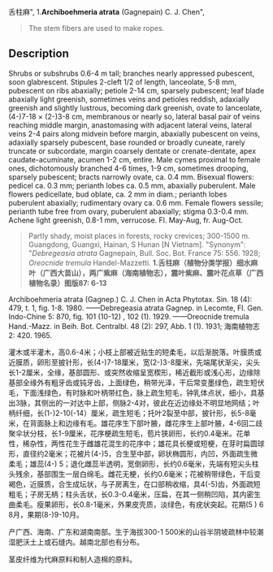 舌柱麻",
1.**Archiboehmeria atrata** (Gagnepain) C. J. Chen",

> The stem fibers are used to make ropes.

## Description
Shrubs or subshrubs 0.6-4 m tall; branches nearly appressed pubescent, soon glabrescent. Stipules 2-cleft 1/2 of length, lanceolate, 5-8 mm, pubescent on ribs abaxially; petiole 2-14 cm, sparsely pubescent; leaf blade abaxially light greenish, sometimes veins and petioles reddish, adaxially greenish and slightly lustrous, becoming dark greenish, ovate to lanceolate, (4-)7-18 × (2-)3-8 cm, membranous or nearly so, lateral basal pair of veins reaching middle margin, anastomasing with adjacent lateral veins, lateral veins 2-4 pairs along midvein before margin, abaxially pubescent on veins, adaxially sparsely pubescent, base rounded or broadly cuneate, rarely truncate or subcordate, margin coarsely dentate or crenate-dentate, apex caudate-acuminate, acumen 1-2 cm, entire. Male cymes proximal to female ones, dichotomously branched 4-6 times, 1-9 cm, sometimes drooping, sparsely pubescent; bracts narrowly ovate, ca. 0.4 mm. Bisexual flowers: pedicel ca. 0.3 mm; perianth lobes ca. 0.5 mm, abaxially puberulent. Male flowers pedicellate, bud oblate, ca. 2 mm in diam.; perianth lobes puberulent abaxially; rudimentary ovary ca. 0.6 mm. Female flowers sessile; perianth tube free from ovary, puberulent abaxially; stigma 0.3-0.4 mm. Achene light greenish, 0.8-1 mm, verrucose. Fl. May-Aug, fr. Aug-Oct.

> Partly shady, moist places in forests, rocky crevices; 300-1500 m. Guangdong, Guangxi, Hainan, S Hunan [N Vietnam].
  "Synonym": "*Debregeasia* *atrata* Gagnepain, Bull. Soc. Bot. France 75: 556. 1928; *Oreocnide* *tremula* Handel-Mazzetti.
**1.舌柱麻（植物分类学报）细水麻叶（广西大苗山），两广紫麻（海南植物志），震叶紫麻、震叶花点草（广西植物名录）图版87: 6-13**

Archiboehmeria atrata (Gagnep.) C. J. Chen in Acta Phytotax. Sin. 18 (4): 479, t. 1, fig. 1-8. 1980. ——Debregeasia atrata Gagnep. in Lecomte, Fl. Gen. Indo-Chine 5: 870, fig. 101 (10-12) , 102 (1). 1929. ——Oreocnide tremula Hand.-Mazz. in Beih. Bot. Centralbl. 48 (2): 297, Abb. 1 (1). 1931; 海南植物志2: 420. 1965.

灌木或半灌木，高0.6-4米；小枝上部被近贴生的短柔毛，以后渐脱落。叶膜质或近膜质，卵形至披针形，长(4-)7-18厘米，宽(2-)3-8厘米，先端尾状渐尖，尖头长1-2厘米，全缘，基部圆形、或突然收缩呈宽楔形，稀近截形或浅心形，边缘除基部全缘外有粗牙齿或钝牙齿，上面绿色，稍带光泽，干后常变墨绿色，疏生短伏毛，下面浅绿色，有时脉和叶柄带红色，脉上疏生短毛，钟乳体点状，细小，具基出3脉，其侧出的一对达中上部，侧脉2-4对，彼此在近边缘处不明显地网结；叶柄纤细，长(1-)2-10(-14）厘米，疏生短毛；托叶2裂至中部，披针形，长5-8毫米，在背面脉上和边缘有毛。雄花序生下部叶腋，雌花序生上部叶腋，4-6回二歧聚伞状分枝，长1-9厘米，花序梗疏生短毛，苞片狭卵形，长约0.4毫米。花单性，稀杂性，两性花生于雌雄花混生的花序中；雄花具长梗或短梗，在芽时扁圆球形，直径约2毫米；花被片(4-)5，合生至中部，卵状椭圆形，内凹，外面疏生微柔毛；雄蕊(4-) 5；退化雌蕊半透明，宽倒卵形，长约0.6毫米，先端有短尖头柱头残余，基部围生一层白绵毛。雌花无梗，长约0.6毫米；花被稍带绿色，干后变褐色，近膜质，合生成坛状，与子房离生，在口部稍收缩，具4(-5)齿，外面疏短粗毛；子房无柄；柱头舌状，长0.3-0.4毫米，压扁，在其一侧稍凹陷，其内密生曲柔毛。瘦果卵形，长0.8-1毫米，外果皮壳质，淡绿色，有疣状突起。花期(5 ) 6 8月，果期(8-)9-10月。

产广西、海南、广东和湖南南部。生于海拔300-1 500米的山谷半阴坡疏林中较潮湿肥沃土上或石缝内。越南北部也有分布。

茎皮纤维为代麻原料和制人造棉的原料。
